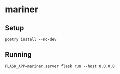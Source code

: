 # mariner

## Setup

```
poetry install --no-dev
```

## Running

```
FLASK_APP=mariner.server flask run --host 0.0.0.0
```
